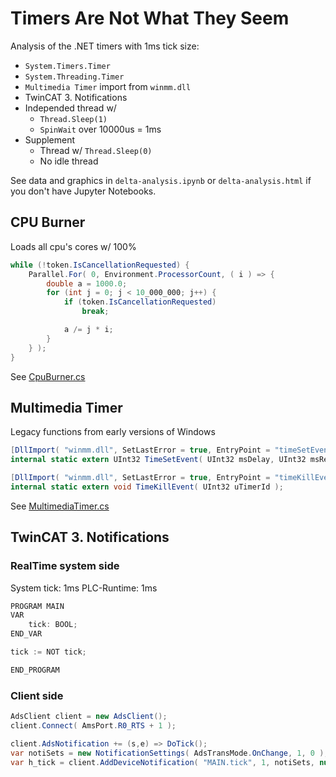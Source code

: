 # Timers Are Not What They Seem

Analysis of the .NET timers with 1ms tick size:

- `System.Timers.Timer`
- `System.Threading.Timer`
- `Multimedia Timer` import from `winmm.dll`
- TwinCAT 3. Notifications
- Independed thread w/
  - `Thread.Sleep(1)`
  - `SpinWait` over 10000us = 1ms
- Supplement
  - Thread w/ `Thread.Sleep(0)`
  - No idle thread

See data and graphics in `delta-analysis.ipynb` or `delta-analysis.html` if you don't have Jupyter Notebooks.

## CPU Burner

Loads all cpu's cores w/ 100%

```c#
while (!token.IsCancellationRequested) {
    Parallel.For( 0, Environment.ProcessorCount, ( i ) => {
        double a = 1000.0;
        for (int j = 0; j < 10_000_000; j++) {
            if (token.IsCancellationRequested)
                break;

            a /= j * i;
        }
    } );
}
```

See [CpuBurner.cs](https://github.com/nikvoronin/timers-are-not-what-they-seem/blob/master/src/DeltaTimer/CpuBurner.cs)

## Multimedia Timer

Legacy functions from early versions of Windows

```c#
[DllImport( "winmm.dll", SetLastError = true, EntryPoint = "timeSetEvent" )]
internal static extern UInt32 TimeSetEvent( UInt32 msDelay, UInt32 msResolution, MultimediaTimerCallback callback, ref UInt32 userCtx, UInt32 eventType );

[DllImport( "winmm.dll", SetLastError = true, EntryPoint = "timeKillEvent" )]
internal static extern void TimeKillEvent( UInt32 uTimerId );
```

See [MultimediaTimer.cs](https://github.com/nikvoronin/timers-are-not-what-they-seem/blob/master/src/DeltaTimer/MultimediaTimer.cs)

## TwinCAT 3. Notifications

### RealTime system side

System tick: 1ms
PLC-Runtime: 1ms

```c#
PROGRAM MAIN
VAR
    tick: BOOL;
END_VAR

tick := NOT tick;

END_PROGRAM
```

### Client side

```csharp
AdsClient client = new AdsClient();
client.Connect( AmsPort.R0_RTS + 1 );

client.AdsNotification += (s,e) => DoTick();
var notiSets = new NotificationSettings( AdsTransMode.OnChange, 1, 0 );
var h_tick = client.AddDeviceNotification( "MAIN.tick", 1, notiSets, null );
```
